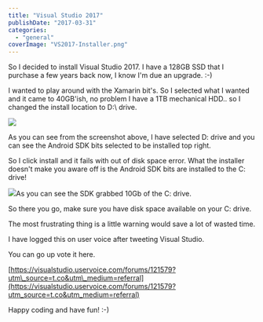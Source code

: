 ```yaml
---
title: "Visual Studio 2017"
publishDate: "2017-03-31"
categories: 
  - "general"
coverImage: "VS2017-Installer.png"
---
```


So I decided to install Visual Studio 2017. I have a 128GB SSD that I purchase a few years back now, I know I'm due an upgrade. :-)

I wanted to play around with the Xamarin bit's. So I selected what I wanted and it came to 40GB'ish, no problem I have a 1TB mechanical HDD.. so I changed the install location to D:\\ drive.

![](https://www.ramblinggeek.co.uk/wp-content/uploads/2017/03/VS2017-Installer.png)

As you can see from the screenshot above, I have selected D: drive and you can see the Android SDK bits selected to be installed top right. 

So I click install and it fails with out of disk space error. What the installer doesn't make you aware off is the Android SDK bits are installed to the C: drive! 

![](https://www.ramblinggeek.co.uk/wp-content/uploads/2017/03/VS2017-Andriod-SDK.png)As you can see the SDK grabbed 10Gb of the C: drive.  

So there you go, make sure you have disk space available on your C: drive.

The most frustrating thing is a little warning would save a lot of wasted time.

I have logged this on user voice after tweeting Visual Studio.

You can go up vote it here.

[https://visualstudio.uservoice.com/forums/121579?utm\_source=t.co&utm\_medium=referral](https://visualstudio.uservoice.com/forums/121579?utm_source=t.co&utm_medium=referral)

Happy coding and have fun! :-)
